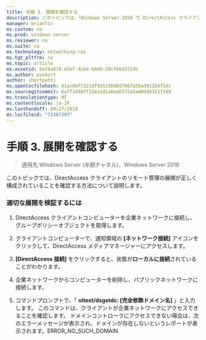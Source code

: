```yaml
---
title: 手順 3. 展開を確認する
description: このトピックは、「Windows Server 2016 で DirectAccess クライアントをリモート管理する」ガイドの一部です。
manager: brianlic
ms.custom: na
ms.prod: windows-server
ms.reviewer: na
ms.suite: na
ms.technology: networking-ras
ms.tgt_pltfrm: na
ms.topic: article
ms.assetid: 6a78a078-d2e7-4cbd-b8d5-20cfb6d1524b
ms.author: pashort
author: shortpatti
ms.openlocfilehash: 81ac8bf7321df915330d8d706fa5ba3912b8f54c
ms.sourcegitcommit: 6aff3d88ff22ea141a6ea6572a5ad8dd6321f199
ms.translationtype: MT
ms.contentlocale: ja-JP
ms.lasthandoff: 09/27/2019
ms.locfileid: "71367297"
---
```

# <a name="step-3-verify-the-deployment"></a>手順 3. 展開を確認する

>適用先:Windows Server (半期チャネル)、Windows Server 2016

このトピックでは、DirectAccess クライアントのリモート管理の展開が正しく構成されていることを確認する方法について説明します。  
  
### <a name="to-verify-proper-deployment"></a>適切な展開を検証するには  
  
1.  DirectAccess クライアントコンピューターを企業ネットワークに接続し、グループポリシーオブジェクトを取得します。  
  
2.  クライアントコンピューターで、通知領域の **[ネットワーク接続]** アイコンをクリックして、DirectAccess メディアマネージャーにアクセスします。  
  
3.  **[DirectAccess 接続]** をクリックすると、状態が**ローカルに接続**されていることがわかります。  
  
4.  企業ネットワークからコンピューターを削除し、パブリックネットワークに接続します。  
  
5.  コマンドプロンプトで、「 **nltest/dsgetdc: [完全修飾ドメイン名]** 」と入力します。 このコマンドは、クライアントが企業ネットワークにアクセスできることを確認します。 ドメインコントローラにアクセスできない場合は、次のエラーメッセージが表示され、ドメインが存在しないというレポートが表示されます。ERROR_NO_SUCH_DOMAIN.  
  


